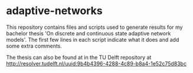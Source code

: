 # adaptive-networks
This repository contains files and scripts used to generate results for my bachelor thesis 'On discrete and continuous state adaptive network models'. The first few lines in each script indicate what it does and add some extra comments.

The thesis can also be found at in the TU Delft repository at http://resolver.tudelft.nl/uuid:9b4b4396-4288-4c89-b8a4-1e52c75d83bc
